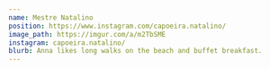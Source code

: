 ```yaml
---
name: Mestre Natalino
position: https://www.instagram.com/capoeira.natalino/
image_path: https://imgur.com/a/m2TbSME
instagram: capoeira.natalino/
blurb: Anna likes long walks on the beach and buffet breakfast.
---
```

